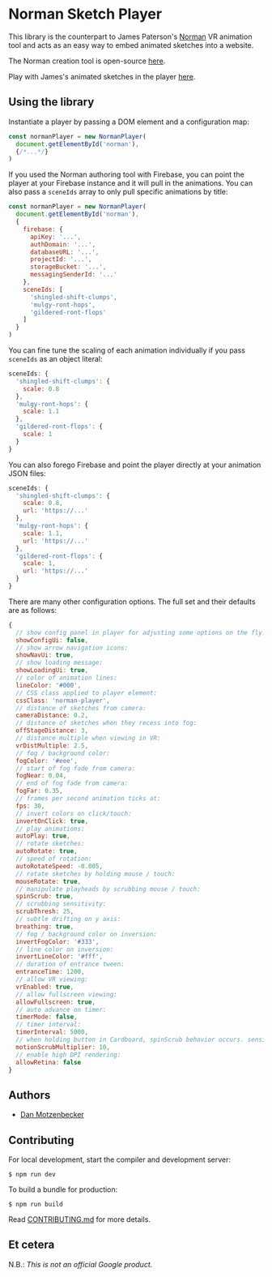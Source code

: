 # Norman Sketch Player

This library is the counterpart to James Paterson's
[Norman](https://normanvr.com) VR animation tool and acts as an easy way to
embed animated sketches into a website.

The Norman creation tool is open-source
[here](https://github.com/presstube/norman).

Play with James's animated sketches in the player [here](https://normanvr.com).


## Using the library

Instantiate a player by passing a DOM element and a configuration map:

```javascript
const normanPlayer = new NormanPlayer(
  document.getElementById('norman'),
  {/*...*/}
)
```

If you used the Norman authoring tool with Firebase, you can point the player at
your Firebase instance and it will pull in the animations. You can also pass a
`sceneIds` array to only pull specific animations by title:

```javascript
const normanPlayer = new NormanPlayer(
  document.getElementById('norman'),
  {
    firebase: {
      apiKey: '...',
      authDomain: '...',
      databaseURL: '...',
      projectId: '...',
      storageBucket: '...',
      messagingSenderId: '...'
    },
    sceneIds: [
      'shingled-shift-clumps',
      'mulgy-ront-hops',
      'gildered-ront-flops'
    ]
  }
)
```

You can fine tune the scaling of each animation individually if you pass
`sceneIds` as an object literal:

```javascript
sceneIds: {
  'shingled-shift-clumps': {
    scale: 0.8
  },
  'mulgy-ront-hops': {
    scale: 1.1
  },
  'gildered-ront-flops': {
    scale: 1
  }
}
```

You can also forego Firebase and point the player directly at your animation
JSON files:

```javascript
sceneIds: {
  'shingled-shift-clumps': {
    scale: 0.8,
    url: 'https://...'
  },
  'mulgy-ront-hops': {
    scale: 1.1,
    url: 'https://...'
  },
  'gildered-ront-flops': {
    scale: 1,
    url: 'https://...'
  }
}
```

There are many other configuration options. The full set and their defaults are
as follows:

```javascript
{
  // show config panel in player for adjusting some options on the fly:
  showConfigUi: false,
  // show arrow navigation icons:
  showNavUi: true,
  // show loading message:
  showLoadingUi: true,
  // color of animation lines:
  lineColor: '#000',
  // CSS class applied to player element:
  cssClass: 'norman-player',
  // distance of sketches from camera:
  cameraDistance: 0.2,
  // distance of sketches when they recess into fog:
  offStageDistance: 3,
  // distance multiple when viewing in VR:
  vrDistMultiple: 2.5,
  // fog / background color:
  fogColor: '#eee',
  // start of fog fade from camera:
  fogNear: 0.04,
  // end of fog fade from camera:
  fogFar: 0.35,
  // frames per second animation ticks at:
  fps: 30,
  // invert colors on click/touch:
  invertOnClick: true,
  // play animations:
  autoPlay: true,
  // rotate sketches:
  autoRotate: true,
  // speed of rotation:
  autoRotateSpeed: -0.005,
  // rotate sketches by holding mouse / touch:
  mouseRotate: true,
  // manipulate playheads by scrubbing mouse / touch:
  spinScrub: true,
  // scrubbing sensitivity:
  scrubThresh: 25,
  // subtle drifting on y axis:
  breathing: true,
  // fog / background color on inversion:
  invertFogColor: '#333',
  // line color on inversion:
  invertLineColor: '#fff',
  // duration of entrance tween:
  entranceTime: 1200,
  // allow VR viewing:
  vrEnabled: true,
  // allow fullscreen viewing:
  allowFullscreen: true,
  // auto advance on timer:
  timerMode: false,
  // timer interval:
  timerInterval: 5000,
  // when holding button in Cardboard, spinScrub behavior occurs. sensitivity of effect:
  motionScrubMultiplier: 10,
  // enable high DPI rendering:
  allowRetina: false
}
```

## Authors
* [Dan Motzenbecker](https://github.com/dmotz)

## Contributing

For local development, start the compiler and development server:
```
$ npm run dev
```

To build a bundle for production:
```
$ npm run build
```

Read [CONTRIBUTING.md](./CONTRIBUTING.md) for more details.

## Et cetera

N.B.: *This is not an official Google product.*
